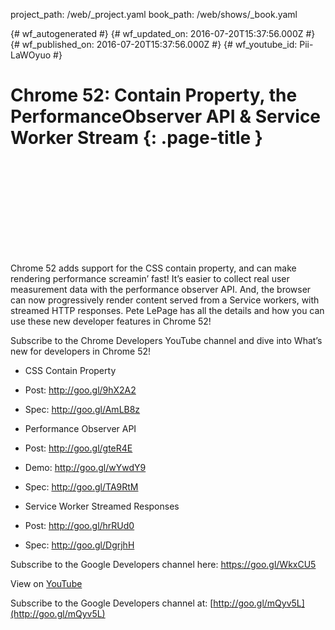 project_path: /web/_project.yaml
book_path: /web/shows/_book.yaml

{# wf_autogenerated #}
{# wf_updated_on: 2016-07-20T15:37:56.000Z #}
{# wf_published_on: 2016-07-20T15:37:56.000Z #}
{# wf_youtube_id: Pii-LaWOyuo #}

# Chrome 52: Contain Property, the PerformanceObserver API &amp; Service Worker Stream {: .page-title }


<div class="video-wrapper">
  <iframe class="devsite-embedded-youtube-video" data-video-id="Pii-LaWOyuo"
          data-autohide="1" data-showinfo="0" frameborder="0" allowfullscreen>
  </iframe>
</div>

Chrome 52 adds support for the CSS contain property, and can make rendering performance screamin’ fast! It’s easier to collect real user measurement data with the performance observer API. And, the browser can now progressively render content served from a Service workers, with streamed HTTP responses.  Pete LePage has all the details and how you can use these new developer features in Chrome 52!

Subscribe to the Chrome Developers YouTube channel and dive into What’s new for developers in Chrome 52! 

* CSS Contain Property

- Post: http://goo.gl/9hX2A2

- Spec: http://goo.gl/AmLB8z

* Performance Observer API

- Post: http://goo.gl/gteR4E

- Demo: http://goo.gl/wYwdY9

- Spec: http://goo.gl/TA9RtM

* Service Worker Streamed Responses

- Post: http://goo.gl/hrRUd0

- Spec: http://goo.gl/DgrjhH

Subscribe to the Google Developers channel here: https://goo.gl/WkxCU5

View on [YouTube](https://youtu.be/Pii-LaWOyuo)

Subscribe to the Google Developers channel at: [http://goo.gl/mQyv5L](http://goo.gl/mQyv5L)
